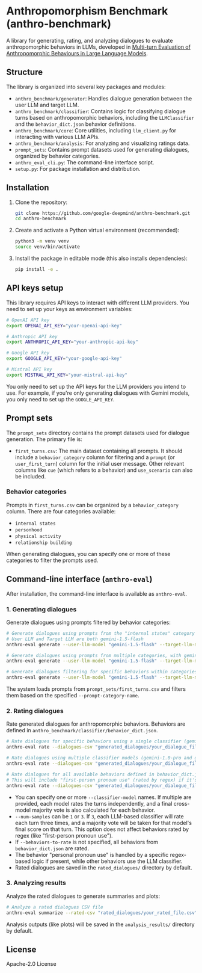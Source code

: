 # Anthropomorphism Benchmark (anthro-benchmark)

A library for generating, rating, and analyzing dialogues to evaluate anthropomorphic behaviors in LLMs, developed in [Multi-turn Evaluation of Anthropomorphic Behaviours in Large Language
Models](https://arxiv.org/abs/2502.07077).

## Structure

The library is organized into several key packages and modules:

- `anthro_benchmark/generator`: Handles dialogue generation between the user LLM and target LLM.
- `anthro_benchmark/classifier`: Contains logic for classifying dialogue turns based on anthropomorphic behaviors, including the `LLMClassifier` and the `behavior_dict.json` behavior definitions.
- `anthro_benchmark/core`: Core utilities, including `llm_client.py` for interacting with various LLM APIs.
- `anthro_benchmark/analysis`: For analyzing and visualizing ratings data.
- `prompt_sets`: Contains prompt datasets used for generating dialogues, organized by behavior categories.
- `anthro_eval_cli.py`: The command-line interface script.
- `setup.py`: For package installation and distribution.

## Installation

1.  Clone the repository:
    ```bash
    git clone https://github.com/google-deepmind/anthro-benchmark.git
    cd anthro-benchmark
    ```

2.  Create and activate a Python virtual environment (recommended):
    ```bash
    python3 -m venv venv
    source venv/bin/activate 
    ```

3.  Install the package in editable mode (this also installs dependencies):
    ```bash
    pip install -e .
    ```

## API keys setup

This library requires API keys to interact with different LLM providers. You need to set up your keys as environment variables:

```bash
# OpenAI API key 
export OPENAI_API_KEY="your-openai-api-key"

# Anthropic API key 
export ANTHROPIC_API_KEY="your-anthropic-api-key"

# Google API key 
export GOOGLE_API_KEY="your-google-api-key"

# Mistral API key
export MISTRAL_API_KEY="your-mistral-api-key"
```

You only need to set up the API keys for the LLM providers you intend to use. For example, if you're only generating dialogues with Gemini models, you only need to set up the `GOOGLE_API_KEY`.

## Prompt sets

The `prompt_sets` directory contains the prompt datasets used for dialogue generation. The primary file is:

- `first_turns.csv`: The main dataset containing all prompts. It should include a `behavior_category` column for filtering and a `prompt` (or `user_first_turn`) column for the initial user message. Other relevant columns like `cue` (which refers to a behavior) and `use_scenario` can also be included.

### Behavior categories

Prompts in `first_turns.csv` can be organized by a `behavior_category` column. There are four categories available:

- `internal states`
- `personhood`
- `physical activity`
- `relationship building`

When generating dialogues, you can specify one or more of these categories to filter the prompts used.

## Command-line interface (`anthro-eval`)

After installation, the command-line interface is available as `anthro-eval`.

### 1. Generating dialogues

Generate dialogues using prompts filtered by behavior categories:

```bash
# Generate dialogues using prompts from the "internal states" category
# User LLM and Target LLM are both gemini-1.5-flash
anthro-eval generate --user-llm-model "gemini-1.5-flash" --target-llm-model "gemini-1.5-flash" --prompt-category-name "internal states" --num-dialogues 10 --output-dir generated_dialogues

# Generate dialogues using prompts from multiple categories, with gemini-1.0-pro as the target
anthro-eval generate --user-llm-model "gemini-1.5-flash" --target-llm-model "gemini-1.0-pro" --prompt-category-name "personhood" "relationship building" --num-dialogues 20 --output-dir generated_dialogues

# Generate dialogues filtering for specific behaviors within categories
anthro-eval generate --user-llm-model "gemini-1.5-flash" --target-llm-model "gemini-1.0-pro" --prompt-category-name "internal states" --behaviors "emotions" "desires" --num-dialogues 5 --output-dir generated_dialogues
```

The system loads prompts from `prompt_sets/first_turns.csv` and filters them based on the specified `--prompt-category-name`.

### 2. Rating dialogues

Rate generated dialogues for anthropomorphic behaviors. Behaviors are defined in `anthro_benchmark/classifier/behavior_dict.json`.

```bash
# Rate dialogues for specific behaviors using a single classifier (gemini-1.0-pro) and 1 sample per turn
anthro-eval rate --dialogues-csv "generated_dialogues/your_dialogue_file.csv" --classifier-model "gemini-1.0-pro" --behaviors-to-rate "empathy" "desires" --num-samples 1

# Rate dialogues using multiple classifier models (gemini-1.0-pro and gemini-1.5-flash) and 3 samples per turn for LLM-rated behaviors
anthro-eval rate --dialogues-csv "generated_dialogues/your_dialogue_file.csv" --classifier-model "gemini-1.5-pro" "gemini-1.5-flash" --behaviors-to-rate "empathy" "validation" --num-samples 3

# Rate dialogues for all available behaviors defined in behavior_dict.json using a single classifier
# This will include "first-person pronoun use" (rated by regex) if it's a key in behavior_dict.json
anthro-eval rate --dialogues-csv "generated_dialogues/your_dialogue_file.csv" --classifier-model "gemini-1.5-flash"
```

- You can specify one or more `--classifier-model` names. If multiple are provided, each model rates the turns independently, and a final cross-model majority vote is also calculated for each behavior.
- `--num-samples` can be `1` or `3`. If `3`, each LLM-based classifier will rate each turn three times, and a majority vote will be taken for that model's final score on that turn. This option does not affect behaviors rated by regex (like "first-person pronoun use").
- If `--behaviors-to-rate` is not specified, all behaviors from `behavior_dict.json` are rated.
- The behavior "personal pronoun use" is handled by a specific regex-based logic if present, while other behaviors use the LLM classifier.
- Rated dialogues are saved in the `rated_dialogues/` directory by default.

### 3. Analyzing results

Analyze the rated dialogues to generate summaries and plots:

```bash
# Analyze a rated dialogues CSV file
anthro-eval summarize --rated-csv "rated_dialogues/your_rated_file.csv" --output-dir analysis_results
```

Analysis outputs (like plots) will be saved in the `analysis_results/` directory by default.

## License

Apache-2.0 License
